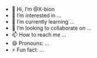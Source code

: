 - 👋 Hi, I’m @X-bion
- 👀 I’m interested in ...
- 🌱 I’m currently learning ...
- 💞️ I’m looking to collaborate on ...
- 📫 How to reach me ...
- 😄 Pronouns: ...
- ⚡ Fun fact: ...

<!---
X-bion/X-bion is a ✨ special ✨ repository because its `README.md` (this file) appears on your GitHub profile.
You can click the Preview link to take a look at your changes.
--->
